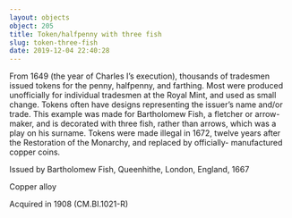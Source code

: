 ```yaml
---
layout: objects
object: 205
title: Token/halfpenny with three fish
slug: token-three-fish
date: 2019-12-04 22:40:28
---
```

From 1649 (the year of Charles I’s execution), thousands of tradesmen issued tokens for  the penny, halfpenny, and farthing. Most were produced unofficially for individual tradesmen at the Royal Mint, and used as small change.  Tokens often have designs representing the issuer’s name and/or trade. This example was made for Bartholomew Fish, a fletcher or arrow-maker, and is decorated with three fish, rather than arrows, which was a play  on his surname. Tokens were made illegal  in 1672, twelve years after the Restoration of the Monarchy, and replaced by officially- manufactured copper coins.  

Issued by Bartholomew Fish, Queenhithe, London, England, 1667  

Copper alloy  

Acquired in 1908 (CM.BI.1021-R)

